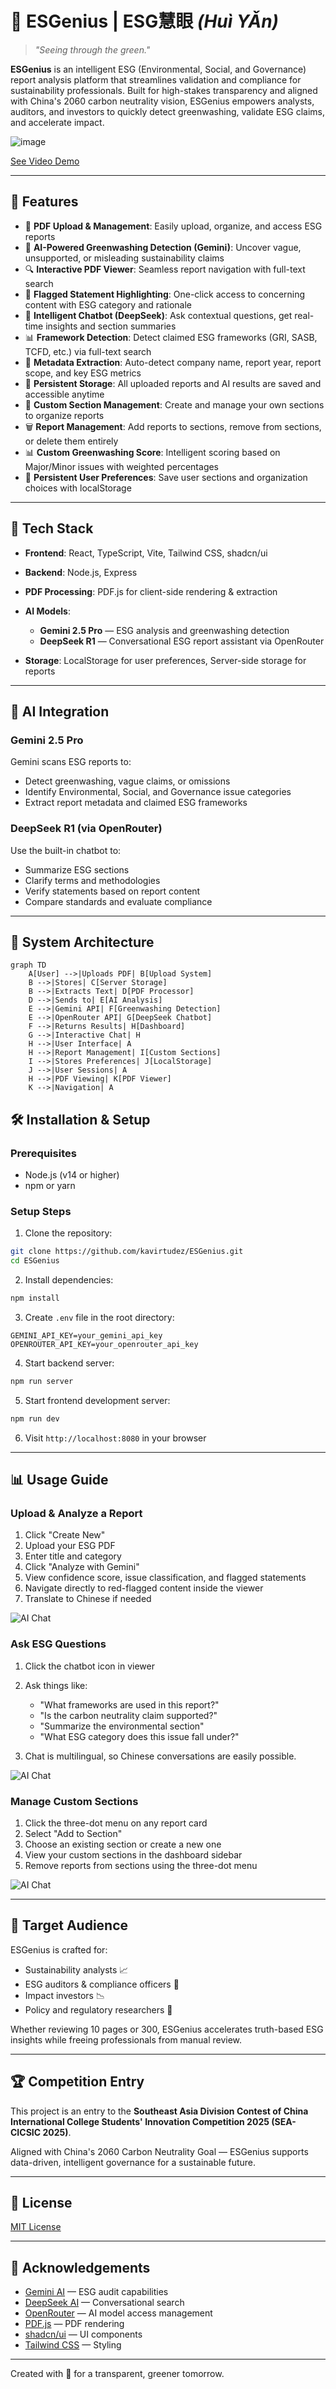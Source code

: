 ﻿# 🧠 ESGenius | ESG慧眼 *(Huì YǍn)*

> *"Seeing through the green."*

**ESGenius** is an intelligent ESG (Environmental, Social, and Governance) report analysis platform that streamlines validation and compliance for sustainability professionals. Built for high-stakes transparency and aligned with China's 2060 carbon neutrality vision, ESGenius empowers analysts, auditors, and investors to quickly detect greenwashing, validate ESG claims, and accelerate impact.

![image](https://github.com/user-attachments/assets/0efde8c0-54f9-4c3b-a3b1-54c4a4a40f11)

[See Video Demo](https://drive.google.com/file/d/1eNWfeRM2GADh3a-6_WLPWRb_gROq_z3W/view?usp=sharing)

---

## 🌟 Features

* 📄 **PDF Upload & Management**: Easily upload, organize, and access ESG reports
* 🤖 **AI-Powered Greenwashing Detection (Gemini)**: Uncover vague, unsupported, or misleading sustainability claims
* 🔍 **Interactive PDF Viewer**: Seamless report navigation with full-text search
* 🚩 **Flagged Statement Highlighting**: One-click access to concerning content with ESG category and rationale
* 💬 **Intelligent Chatbot (DeepSeek)**: Ask contextual questions, get real-time insights and section summaries
* 📊 **Framework Detection**: Detect claimed ESG frameworks (GRI, SASB, TCFD, etc.) via full-text search
* 🧾 **Metadata Extraction**: Auto-detect company name, report year, report scope, and key ESG metrics
* 💾 **Persistent Storage**: All uploaded reports and AI results are saved and accessible anytime
* 📁 **Custom Section Management**: Create and manage your own sections to organize reports
* 🗑️ **Report Management**: Add reports to sections, remove from sections, or delete them entirely
* 📊 **Custom Greenwashing Score**: Intelligent scoring based on Major/Minor issues with weighted percentages
* 🔄 **Persistent User Preferences**: Save user sections and organization choices with localStorage

---

## 🚀 Tech Stack

* **Frontend**: React, TypeScript, Vite, Tailwind CSS, shadcn/ui
* **Backend**: Node.js, Express
* **PDF Processing**: PDF.js for client-side rendering & extraction
* **AI Models**:

  * **Gemini 2.5 Pro** — ESG analysis and greenwashing detection
  * **DeepSeek R1** — Conversational ESG report assistant via OpenRouter
* **Storage**: LocalStorage for user preferences, Server-side storage for reports

---

## 🧠 AI Integration

### Gemini 2.5 Pro

Gemini scans ESG reports to:

* Detect greenwashing, vague claims, or omissions
* Identify Environmental, Social, and Governance issue categories
* Extract report metadata and claimed ESG frameworks

### DeepSeek R1 (via OpenRouter)

Use the built-in chatbot to:

* Summarize ESG sections
* Clarify terms and methodologies
* Verify statements based on report content
* Compare standards and evaluate compliance

---

## 🔄 System Architecture

```mermaid
graph TD
    A[User] -->|Uploads PDF| B[Upload System]
    B -->|Stores| C[Server Storage]
    B -->|Extracts Text| D[PDF Processor]
    D -->|Sends to| E[AI Analysis]
    E -->|Gemini API| F[Greenwashing Detection]
    E -->|OpenRouter API| G[DeepSeek Chatbot]
    F -->|Returns Results| H[Dashboard]
    G -->|Interactive Chat| H
    H -->|User Interface| A
    H -->|Report Management| I[Custom Sections]
    I -->|Stores Preferences| J[LocalStorage]
    J -->|User Sessions| A
    H -->|PDF Viewing| K[PDF Viewer]
    K -->|Navigation| A
```

## 🛠️ Installation & Setup

### Prerequisites

* Node.js (v14 or higher)
* npm or yarn

### Setup Steps

1. Clone the repository:

```bash
git clone https://github.com/kavirtudez/ESGenius.git
cd ESGenius
```

2. Install dependencies:

```bash
npm install
```

3. Create `.env` file in the root directory:

```env
GEMINI_API_KEY=your_gemini_api_key
OPENROUTER_API_KEY=your_openrouter_api_key
```

4. Start backend server:

```bash
npm run server
```

5. Start frontend development server:

```bash
npm run dev
```

6. Visit `http://localhost:8080` in your browser

---

## 📊 Usage Guide

### Upload & Analyze a Report

1. Click "Create New"
2. Upload your ESG PDF
3. Enter title and category
4. Click "Analyze with Gemini"
5. View confidence score, issue classification, and flagged statements
6. Navigate directly to red-flagged content inside the viewer
7. Translate to Chinese if needed
   
![AI Chat](chinesetrans.png)

### Ask ESG Questions

1. Click the chatbot icon in viewer
2. Ask things like:

   * "What frameworks are used in this report?"
   * "Is the carbon neutrality claim supported?"
   * "Summarize the environmental section"
   * "What ESG category does this issue fall under?"
3. Chat is multilingual, so Chinese conversations are easily possible.

![AI Chat](chat.png)


   
### Manage Custom Sections

1. Click the three-dot menu on any report card
2. Select "Add to Section"
3. Choose an existing section or create a new one
4. View your custom sections in the dashboard sidebar
5. Remove reports from sections using the three-dot menu

![AI Chat](sections.png)

---

## 🎯 Target Audience

ESGenius is crafted for:

* Sustainability analysts 📈
* ESG auditors & compliance officers 📆
* Impact investors 📉
* Policy and regulatory researchers 🏢

Whether reviewing 10 pages or 300, ESGenius accelerates truth-based ESG insights while freeing professionals from manual review.

---

## 🏆 Competition Entry

This project is an entry to the **Southeast Asia Division Contest of China International College Students' Innovation Competition 2025 (SEA-CICSIC 2025)**.

Aligned with China's 2060 Carbon Neutrality Goal — ESGenius supports data-driven, intelligent governance for a sustainable future.

---

## 📄 License

[MIT License](LICENSE)

---

## 🙏 Acknowledgements

* [Gemini AI](https://ai.google.dev/) — ESG audit capabilities
* [DeepSeek AI](https://www.deepseek.ai/) — Conversational search
* [OpenRouter](https://openrouter.ai/) — AI model access management
* [PDF.js](https://mozilla.github.io/pdf.js/) — PDF rendering
* [shadcn/ui](https://ui.shadcn.com/) — UI components
* [Tailwind CSS](https://tailwindcss.com/) — Styling

---

Created with 💚 for a transparent, greener tomorrow.
